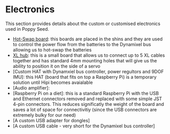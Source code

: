 # Electronics

This section provides details about the custom or customised electronics used in Poppy Seed.

* [Hot-Swap board](hotswap.md): this boards are placed in the shins and they are used to control the power flow from the batteries to the Dynamixel bus allowing us to hot-swap the batteries
* [XL hub](xlhub.md): this is a small board that allows us to connect up to 5 XL cables together and has standard 4mm mounting holes that will give us the ability to position it on the side of a servo
* [Custom HAT with Dynamxiel bus controller, power regultors and 9DOF IMU]: this HAT (board that fits on top a Raspberry Pi) is a temporary solution until Hipi becomes avaialable
* [Audio amplifier]:
* [Raspberry Pi on a diet]: this is a standard Raspberry Pi with the USB and Ethernet connectors removed and replaced with some simple JST 4-pin connectors. This reduces significatly the weight of the board and saves a lot of space for connectivitiy (since the USB connectors are extremely bulky for our need)
* [A custom USB adapter for dongles]
* [A custom USB cable - very short for the Dynamixel bus controller]
